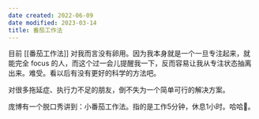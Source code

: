 ```yaml
---
date created: 2022-06-09
date modified: 2023-03-14
title: 番茄工作法
---
```


目前 [[番茄工作法]] 对我而言没有卵用。因为我本身就是一个一旦专注起来，就能完全 focus 的人，而这个过一会儿提醒我一下，反而容易让我从专注状态抽离出来。难受。看以后有没有更好的科学的方法吧。

对很多拖延症、执行力不足的朋友，倒不失为一个简单可行的解决方案。

庞博有一个脱口秀讲到：小番茄工作法。指的是工作5分钟，休息1小时。哈哈🤣。
